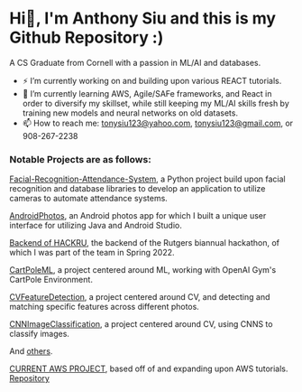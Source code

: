 # Hi👋, I'm Anthony Siu and this is my Github Repository :)

A CS Graduate from Cornell with a passion in ML/AI and databases.


- ⚡ I’m currently working on and building upon various REACT tutorials.
- 🌱 I’m currently learning AWS, Agile/SAFe frameworks, and React in order to diversify my skillset, while still keeping my ML/AI skills fresh by training new models and neural networks on old datasets.
- 📫 How to reach me: tonysiu123@yahoo.com, tonysiu123@gmail.com, or 908-267-2238



### Notable Projects are as follows:

[Facial-Recognition-Attendance-System](https://github.com/anthonysiu2000/Facial-Recognition-Attendance-System), a Python project build upon facial recognition and database libraries to develop an application to utilize cameras to automate attendance systems.


[AndroidPhotos](https://github.com/anthonysiu2000/AndroidPhotos/tree/master), an Android photos app for which I built a unique user interface for utilizing Java and Android Studio.

[Backend of HACKRU](https://github.com/anthonysiu2000/LCS), the backend of the Rutgers biannual hackathon, of which I was part of the team in Spring 2022.


[CartPoleML](https://github.com/anthonysiu2000/CartPoleML), a project centered around ML, working with OpenAI Gym's CartPole Environment.


[CVFeatureDetection](https://github.com/anthonysiu2000/CVFeatureDetection), a project centered around CV, and detecting and matching specific features across different photos.


[CNNImageClassification](https://github.com/anthonysiu2000/CNNImageClassification), a project centered around CV, using CNNS to classify images.



And [others](https://github.com/anthonysiu2000?tab=repositories).


[CURRENT AWS PROJECT](https://main.d4tou30xyh0a4.amplifyapp.com/), based off of and expanding upon AWS tutorials. [Repository](https://github.com/anthonysiu2000/wildrydes-site)

